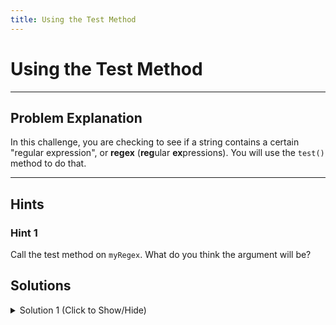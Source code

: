 ```yaml
---
title: Using the Test Method
---
```

# Using the Test Method

---
## Problem Explanation
In this challenge, you are checking to see if a string contains a certain "regular expression", or **regex** (**reg**ular **ex**pressions). You will use the `test()` method to do that.


---
## Hints

### Hint 1

Call the test method on `myRegex`. What do you think the argument will be?

## Solutions

<details><summary>Solution 1 (Click to Show/Hide)</summary>

```javascript
let myString = "Hello, World!";
let myRegex = /Hello/;
let result = myRegex.test(myString); // Change this line
```
</details>

